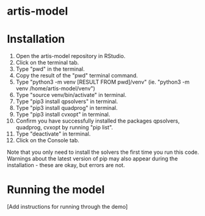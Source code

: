 # artis-model

# Installation

1. Open the artis-model repository in RStudio.
2. Click on the terminal tab.
3. Type "pwd" in the terminal.
4. Copy the result of the "pwd" terminal command.
5. Type "python3 -m venv [RESULT FROM pwd]/venv" (ie. "python3 -m venv /home/artis-model/venv")
6. Type "source venv/bin/activate" in terminal.
7. Type "pip3 install qpsolvers" in terminal.
6. Type "pip3 install quadprog" in terminal.
7. Type "pip3 install cvxopt" in terminal.
8. Confirm you have successfully installed the packages qpsolvers, quadprog, cvxopt by running "pip list".
9. Type "deactivate" in terminal.
10. Click on the Console tab.

Note that you only need to install the solvers the first time you run this code. Warnings about the latest version of pip may also appear during the installation - these are okay, but errors are not. 

# Running the model 
[Add instructions for running through the demo]